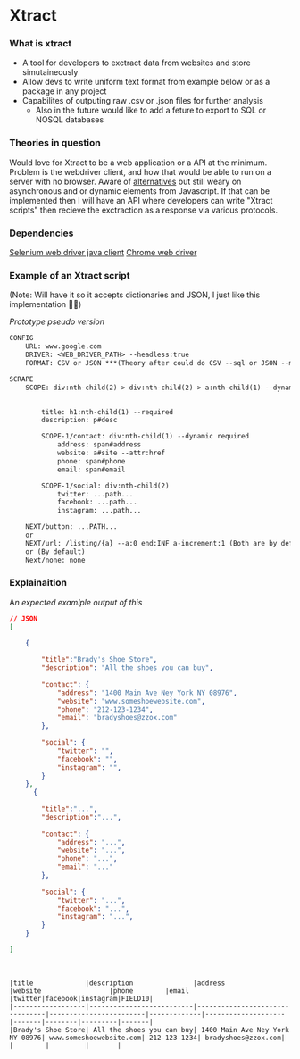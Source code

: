 # Xtract


### What is xtract
- A tool for developers to exctract data from websites and store simutaineously
- Allow devs to write uniform text format from example below or as a package in any project
- Capabilites of outputing raw .csv or .json files for further analysis
    - Also in the future would like to add a feture to export to SQL or NOSQL databases

### Theories in question
Would love for Xtract to be a web application or a API at the minimum.  Problem is the webdriver client, and how that would be able to run on a server with no browser.
 Aware of [alternatives](https://www.guru99.com/selenium-with-htmlunit-driver-phantomjs.html) but still weary on asynchronous and or dynamic elements from Javascript.
If that can be implemented then I will have an API where developers can write "Xtract scripts" then recieve the exctraction as a response via various protocols.


### Dependencies
[Selenium web driver java client](https://selenium-release.storage.googleapis.com/3.141/selenium-java-3.141.59.zip)
[Chrome web driver](https://sites.google.com/a/chromium.org/chromedriver/downloads)

### Example of an Xtract script
(Note: Will have it so it accepts dictionaries and JSON, I just like this implementation 🤷‍♂️)

*Prototype pseudo version*
```txt
CONFIG
    URL: www.google.com
    DRIVER: <WEB_DRIVER_PATH> --headless:true
    FORMAT: CSV or JSON ***(Theory after could do CSV --sql or JSON --mongodb )***

SCRAPE
    SCOPE: div:nth-child(2) > div:nth-child(2) > a:nth-child(1) --dynamic 
        

        title: h1:nth-child(1) --required
        description: p#desc

        SCOPE-1/contact: div:nth-child(1) --dynamic required
            address: span#address
            website: a#site --attr:href
            phone: span#phone 
            email: span#email 

        SCOPE-1/social: div:nth-child(2)
            twitter: ...path...
            facebook: ...path...
            instagram: ...path...

    NEXT/button: ...PATH...
    or
    NEXT/url: /listing/{a} --a:0 end:INF a-increment:1 (Both are by default, so optional)
    or (By default)
    Next/none: none

```   

### Explainaition
A*n expected examlple output of this*
```json
// JSON
[

    {
        
        "title":"Brady's Shoe Store",
        "description": "All the shoes you can buy",
        
        "contact": {
            "address": "1400 Main Ave Ney York NY 08976",
            "website": "www.someshoewebsite.com",
            "phone": "212-123-1234",
            "email": "bradyshoes@zzox.com"
        },
        
        "social": {
            "twitter": "",
            "facebook": "",
            "instagram": "",
        }
    },
      {
        
        "title":"...",
        "description":"...",
        
        "contact": {
            "address": "...",
            "website": "...",
            "phone": "...",
            "email": "..."
        },
        
        "social": {
            "twitter": "...",
            "facebook": "...",
            "instagram": "...",
        }
    }

]
```
&nbsp;

```csv
|title             |description               |address                         |website                 |phone        |email               |twitter|facebook|instagram|FIELD10|
|------------------|--------------------------|--------------------------------|------------------------|-------------|--------------------|-------|--------|---------|-------|
|Brady's Shoe Store| All the shoes you can buy| 1400 Main Ave Ney York NY 08976| www.someshoewebsite.com| 212-123-1234| bradyshoes@zzox.com|       |        |         |       |
```